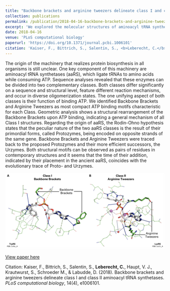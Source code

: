 ```yaml
---
title: "Backbone brackets and arginine tweezers delineate class I and class II aminoacyl tRNA synthetases"
collection: publications
permalink: /publication/2018-04-16-backbone-brackets-and-arginine-tweezers
excerpt: 'We explored the molecular structures of aminoacyl tRNA synthetases and unveiled two ancient patterns, possibly tracing the evolutionary path of these enzymes.'
date: 2018-04-16
venue: 'PLoS computational biology'
paperurl: 'https://doi.org/10.1371/journal.pcbi.1006101'
citation: 'Kaiser, F., Bittrich, S., Salentin, S., <b>Leberecht, C.</b>, Haupt, V. J., Krautwurst, S., Schroeder M., & Labudde, D. (2018). Backbone brackets and arginine tweezers delineate class I and class II aminoacyl tRNA synthetases. <i>PLoS computational biology</i>, 14(4), e1006101.'
---
```

The origin of the machinery that realizes protein biosynthesis in all organisms is still unclear. One key component of this machinery are aminoacyl tRNA synthetases (aaRS), which ligate tRNAs to amino acids while consuming ATP. Sequence analyses revealed that these enzymes can be divided into two complementary classes. Both classes differ significantly on a sequence and structural level, feature different reaction mechanisms, and occur in diverse oligomerization states. The one unifying aspect of both classes is their function of binding ATP. We identified Backbone Brackets and Arginine Tweezers as most compact ATP binding motifs characteristic for each Class. Geometric analysis shows a structural rearrangement of the Backbone Brackets upon ATP binding, indicating a general mechanism of all Class I structures. Regarding the origin of aaRS, the Rodin-Ohno hypothesis states that the peculiar nature of the two aaRS classes is the result of their primordial forms, called Protozymes, being encoded on opposite strands of the same gene. Backbone Brackets and Arginine Tweezers were traced back to the proposed Protozymes and their more efficient successors, the Urzymes. Both structural motifs can be observed as pairs of residues in contemporary structures and it seems that the time of their addition, indicated by their placement in the ancient aaRS, coincides with the evolutionary trace of Proto- and Urzymes.

<img src='/images/backbone_backets_and_agrinine_tweezers.png'>

[View paper here](https://journals.plos.org/ploscompbiol/article?id=10.1371/journal.pcbi.1006101)

Citation: Kaiser, F., Bittrich, S., Salentin, S., <b>Leberecht, C.</b>, Haupt, V. J., Krautwurst, S., Schroeder M., & Labudde, D. (2018). Backbone brackets and arginine tweezers delineate class I and class II aminoacyl tRNA synthetases. <i>PLoS computational biology</i>, 14(4), e1006101.